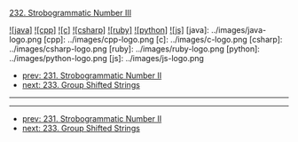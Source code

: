 [232. Strobogrammatic Number III](https://leetcode.com/problems/strobogrammatic-number-iii/)

[![java]](../java/232-strobogrammatic-number-iii.md)
[![cpp]](../cpp/232-strobogrammatic-number-iii.md)
[![c]](../c/232-strobogrammatic-number-iii.md)
[![csharp]](../csharp/232-strobogrammatic-number-iii.md)
[![ruby]](../ruby/232-strobogrammatic-number-iii.md)
[![python]](../python/232-strobogrammatic-number-iii.md)
[![js]](../js/232-strobogrammatic-number-iii.md)
[java]: ../images/java-logo.png
[cpp]: ../images/cpp-logo.png
[c]: ../images/c-logo.png
[csharp]: ../images/csharp-logo.png
[ruby]: ../images/ruby-logo.png
[python]: ../images/python-logo.png
[js]: ../images/js-logo.png

- [prev: 231. Strobogrammatic Number II](231-strobogrammatic-number-ii.md)
- [next: 233. Group Shifted Strings](233-group-shifted-strings.md)

---


---

- [prev: 231. Strobogrammatic Number II](231-strobogrammatic-number-ii.md)
- [next: 233. Group Shifted Strings](233-group-shifted-strings.md)
